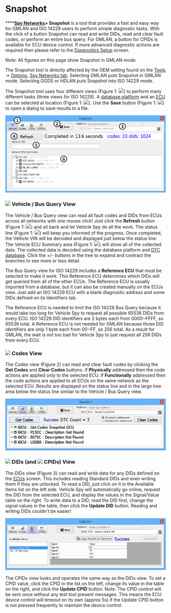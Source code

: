# Snapshot

****[**Spy Networks**](./)**> Snapshot** is a tool that provides a fast and easy way for GMLAN and ISO 14229 users to perform simple diagnostic tasks. With the click of a button Snapshot can read and write DIDs, read and clear fault codes, or perform an entire bus query. For GMLAN, a button for CPIDs is available for ECU device control. If more advanced diagnostic actions are required then please refer to the [Diagnostics Setup](diagnostics/diagnostics-setup.md) screen.

Note: All figures on this page show Snapshot in GMLAN mode.

The Snapshot tool is directly affected by the OEM setting found on the [Tools](../main-menu-tools/) -> [Options](../main-menu-tools/tools-options/), [Spy Networks tab](../main-menu-tools/tools-options/options-spy-networks-tab/). Selecting GMLAN puts Snapshot in GMLAN mode. Selecting GGDS or HDLAN puts Snapshot into ISO 14229 mode.

The Snapshot tool uses four different views (Figure 1: ![](https://cdn.intrepidcs.net/support/VehicleSpy/assets/smOne.gif)) to perform many different tasks (three views for ISO 14229). A [database platform](../main-menu-setup/network-databases.md) and an [ECU](../main-menu-setup/ecus-view/) can be selected at location (Figure 1: ![](https://cdn.intrepidcs.net/support/VehicleSpy/assets/smThree.gif)). Use the **Save** button (Figure 1: ![](https://cdn.intrepidcs.net/support/VehicleSpy/assets/smTwo.gif)) to open a dialog to save results to a file.

![Figure 1: The Snapshot Vehicle view.](../../.gitbook/assets/spysnapshot1.gif)

### ![](https://cdn.intrepidcs.net/support/VehicleSpy/assets/spySnapshotVehicleIcon.jpg) Vehicle / Bus Query View

The Vehicle / Bus Query view can read all fault codes and DIDs from ECUs across all networks with one mouse click! Just click the **Refresh** button (Figure 1: ![](https://cdn.intrepidcs.net/support/VehicleSpy/assets/smFour.gif)) and sit back and let Vehicle Spy do all the work. The status line (Figure 1: ![](https://cdn.intrepidcs.net/support/VehicleSpy/assets/smFive.gif)) will keep you informed of the progress. Once completed, the Vehicle VIN will be decoded and displayed just below the status line. The Vehicle ECU Summary area (Figure 1: ![](https://cdn.intrepidcs.net/support/VehicleSpy/assets/smSix.gif)) will show all of the collected data. The collected data is decoded using the database platform and [DTC database](../../shared-features-in-vehicle-spy/shared-features-dtc-database.md). Click the +/- buttons in the tree to expand and contract the branches to see more or less detail.

The Bus Query view for ISO 14229 includes a **Reference ECU** that must be selected to make it work. This Reference ECU determines which DIDs will get queried from all of the other ECUs. The Reference ECU is usually imported from a database, but it can also be created manually on the ECUs view. Just add an ISO 14229 ECU with a blank diagnostic address and some DIDs defined on its Identifiers tab.

The Reference ECU is needed to limit the ISO 14229 Bus Query because it would take too long for Vehicle Spy to request all possible 65536 DIDs from every ECU. ISO 14229 DID identifiers are 2 bytes each from $0000-$FFFF, so 65536 total. A Reference ECU is not needed for GMLAN because those DID identifiers are only 1 byte each from $00-$FF, so 256 total. As a result for GMLAN, the wait is not too bad for Vehicle Spy to just request all 256 DIDs from every ECU.

### ![](https://cdn.intrepidcs.net/support/VehicleSpy/assets/spySnapshotCodesIcon.jpg) Codes View

The Codes view (Figure 2) can read and clear fault codes by clicking the **Get Codes** and **Clear Codes** buttons. If **Physically** addressed then the code actions are applied only to the selected ECU. If **Functionally** addressed then the code actions are applied to all ECUs on the same network as the selected ECU. Results are displayed on the status line and in the large tree area below the status line similar to the Vehicle / Bus Query view.

![Figure 2: The Snapshot Codes view.](../../.gitbook/assets/spySnapshotCodes.gif)

### ![](https://cdn.intrepidcs.net/support/VehicleSpy/assets/spySnapshotDIDsIcon.jpg) DIDs (and ![](https://cdn.intrepidcs.net/support/VehicleSpy/assets/spySnapshotCPIDsIcon.jpg) CPIDs) View

The DIDs view (Figure 3) can read and write data for any DIDs defined on the [ECUs](../main-menu-setup/ecus-view/) screen. This includes reading Standard DIDs and even writing them if they are unlocked. To read a DID, just click on it in the Available Items list on the left side. Vehicle Spy will automatically go online, request the DID from the selected ECU, and display the values in the Signal/Value table on the right. To write data to a DID, read the DID first, change the signal values in the table, then click the **Update DID** button. Reading and writing DIDs couldn't be easier!

![Figure 3: The Snapshot DIDs view.](../../.gitbook/assets/spySnapshotDIDsCPIDs.gif)

The CPIDs view looks and operates the same way as the DIDs view. To set a CPID value, click the CPID in the list on the left, change its value in the table on the right, and click the **Update CPID** button. Note: The CPID control will be sent once without any test tool present messages. This means the ECU device control will timeout on its own (approx 5s) if the Update CPID button is not pressed frequently to maintain the device control.

